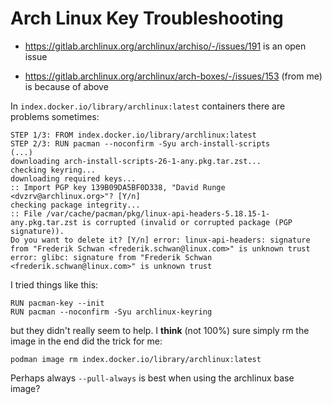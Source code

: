 # Arch Linux Key Troubleshooting

* https://gitlab.archlinux.org/archlinux/archiso/-/issues/191 is an open issue

* https://gitlab.archlinux.org/archlinux/arch-boxes/-/issues/153 (from me) is because of above


In `index.docker.io/library/archlinux:latest` containers there are problems sometimes:

    STEP 1/3: FROM index.docker.io/library/archlinux:latest
    STEP 2/3: RUN pacman --noconfirm -Syu arch-install-scripts
    (...)
    downloading arch-install-scripts-26-1-any.pkg.tar.zst...
    checking keyring...
    downloading required keys...
    :: Import PGP key 139B09DA5BF0D338, "David Runge <dvzrv@archlinux.org>"? [Y/n]
    checking package integrity...
    :: File /var/cache/pacman/pkg/linux-api-headers-5.18.15-1-any.pkg.tar.zst is corrupted (invalid or corrupted package (PGP signature)).
    Do you want to delete it? [Y/n] error: linux-api-headers: signature from "Frederik Schwan <frederik.schwan@linux.com>" is unknown trust
    error: glibc: signature from "Frederik Schwan <frederik.schwan@linux.com>" is unknown trust

I tried things like this:

    RUN pacman-key --init
    RUN pacman --noconfirm -Syu archlinux-keyring

but they didn't really seem to help. I **think** (not 100%) sure simply rm the image in the end did the trick for me:

    podman image rm index.docker.io/library/archlinux:latest

Perhaps always `--pull-always` is best when using the archlinux base image?
